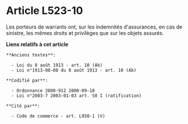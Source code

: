 # Article L523-10

Les porteurs de warrants ont, sur les indemnités d'assurances, en cas de sinistre, les mêmes droits et privilèges que sur les
objets assurés.

**Liens relatifs à cet article**

	**Anciens textes**:

	  - Loi du 8 août 1913 - art. 10 (Ab)
	  - Loi n°1913-08-08 du 8 août 1913 - art. 10 (Ab)

	**Codifié par**:

	  - Ordonnance 2000-912 2000-09-18
	  - Loi n°2003-7 2003-01-03 art. 50 I (ratification)

	**Cité par**:

	  - Code de commerce - art. L950-1 (V)
